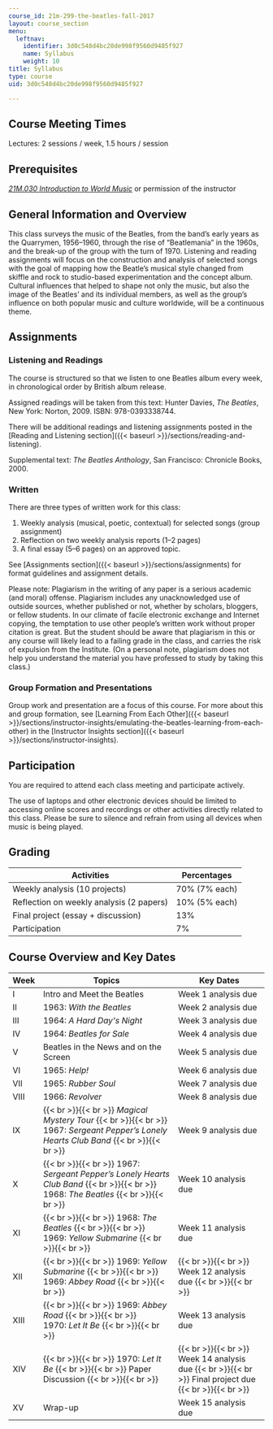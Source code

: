 ```yaml
---
course_id: 21m-299-the-beatles-fall-2017
layout: course_section
menu:
  leftnav:
    identifier: 3d0c548d4bc20de998f9560d9485f927
    name: Syllabus
    weight: 10
title: Syllabus
type: course
uid: 3d0c548d4bc20de998f9560d9485f927

---
```


Course Meeting Times
--------------------

Lectures: 2 sessions / week, 1.5 hours / session

Prerequisites
-------------

_[21M.030 Introduction to World Music](/courses/21m-030-introduction-to-world-music-spring-2013)_ or permission of the instructor

General Information and Overview
--------------------------------

This class surveys the music of the Beatles, from the band’s early years as the Quarrymen, 1956–1960, through the rise of “Beatlemania” in the 1960s, and the break-up of the group with the turn of 1970. Listening and reading assignments will focus on the construction and analysis of selected songs with the goal of mapping how the Beatle’s musical style changed from skiffle and rock to studio-based experimentation and the concept album. Cultural influences that helped to shape not only the music, but also the image of the Beatles’ and its individual members, as well as the group’s influence on both popular music and culture worldwide, will be a continuous theme.

Assignments
-----------

### Listening and Readings

The course is structured so that we listen to one Beatles album every week, in chronological order by British album release.

Assigned readings will be taken from this text: Hunter Davies, _The Beatles_, New York: Norton, 2009. ISBN: 978-0393338744.

There will be additional readings and listening assignments posted in the [Reading and Listening section]({{< baseurl >}}/sections/reading-and-listening).

Supplemental text: _The Beatles Anthology_, San Francisco: Chronicle Books, 2000.

### Written

There are three types of written work for this class:

1.  Weekly analysis (musical, poetic, contextual) for selected songs (group assignment)
2.  Reflection on two weekly analysis reports (1–2 pages)
3.  A final essay (5–6 pages) on an approved topic.

See [Assignments section]({{< baseurl >}}/sections/assignments) for format guidelines and assignment details.

Please note: Plagiarism in the writing of any paper is a serious academic (and moral) offense. Plagiarism includes any unacknowledged use of outside sources, whether published or not, whether by scholars, bloggers, or fellow students. In our climate of facile electronic exchange and Internet copying, the temptation to use other people’s written work without proper citation is great. But the student should be aware that plagiarism in this or any course will likely lead to a failing grade in the class, and carries the risk of expulsion from the Institute. (On a personal note, plagiarism does not help you understand the material you have professed to study by taking this class.)

### Group Formation and Presentations

Group work and presentation are a focus of this course. For more about this and group formation, see [Learning From Each Other]({{< baseurl >}}/sections/instructor-insights/emulating-the-beatles-learning-from-each-other) in the [Instructor Insights section]({{< baseurl >}}/sections/instructor-insights).

Participation
-------------

You are required to attend each class meeting and participate actively.

The use of laptops and other electronic devices should be limited to accessing online scores and recordings or other activities directly related to this class. Please be sure to silence and refrain from using all devices when music is being played.

Grading
-------

| Activities | Percentages |
| --- | --- |
| Weekly analysis (10 projects) | 70% (7% each) |
| Reflection on weekly analysis (2 papers) | 10% (5% each) |
| Final project (essay + discussion) | 13% |
| Participation | 7% 

Course Overview and Key Dates
-----------------------------

| Week | Topics | Key Dates |
| --- | --- | --- |
| I | Intro and Meet the Beatles | Week 1 analysis due |
| II | 1963: _With the Beatles_ | Week 2 analysis due |
| III | 1964: _A Hard Day's Night_ | Week 3 analysis due |
| IV | 1964: _Beatles for Sale_ | Week 4 analysis due |
| V | Beatles in the News and on the Screen | Week 5 analysis due |
| VI | 1965: _Help!_ | Week 6 analysis due |
| VII | 1965: _Rubber Soul_ | Week 7 analysis due |
| VIII | 1966: _Revolver_ | Week 8 analysis due |
| IX |  {{< br >}}{{< br >}} _Magical Mystery Tour_ {{< br >}}{{< br >}} 1967: _Sergeant Pepper’s Lonely Hearts Club Band_ {{< br >}}{{< br >}}  | Week 9 analysis due |
| X |  {{< br >}}{{< br >}} 1967: _Sergeant Pepper’s Lonely Hearts Club Band_ {{< br >}}{{< br >}} 1968: _The Beatles_ {{< br >}}{{< br >}}  | Week 10 analysis due |
| XI |  {{< br >}}{{< br >}} 1968: _The Beatles_ {{< br >}}{{< br >}} 1969: _Yellow Submarine_ {{< br >}}{{< br >}}  | Week 11 analysis due |
| XII |  {{< br >}}{{< br >}} 1969: _Yellow Submarine_ {{< br >}}{{< br >}} 1969: _Abbey Road_ {{< br >}}{{< br >}}  |  {{< br >}}{{< br >}} Week 12 analysis due {{< br >}}{{< br >}}  |
| XIII |  {{< br >}}{{< br >}} 1969: _Abbey Road_ {{< br >}}{{< br >}} 1970: _Let It Be_ {{< br >}}{{< br >}}  | Week 13 analysis due |
| XIV |  {{< br >}}{{< br >}} 1970: _Let It Be_ {{< br >}}{{< br >}} Paper Discussion {{< br >}}{{< br >}}  |  {{< br >}}{{< br >}} Week 14 analysis due {{< br >}}{{< br >}} Final project due {{< br >}}{{< br >}}  |
| XV | Wrap-up | Week 15 analysis due
